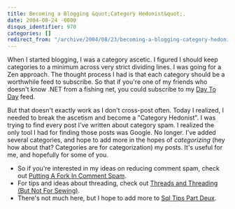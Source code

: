 ```yaml
---
title: Becoming a Blogging &quot;Category Hedonist&quot;.
date: 2004-08-24 -0800
disqus_identifier: 970
categories: []
redirect_from: "/archive/2004/08/23/becoming-a-blogging-category-hedonist.aspx/"
---
```


When I started blogging, I was a category ascetic. I figured I should
keep categories to a minimum across very strict dividing lines. I was
going for a Zen approach. The thought process I had is that each
category should be a worthwhile feed to subscribe. So that if you're one
of my friends who doesn't know .NET from a fishing net, you could
subscribe to my [Day To Day](https://haacked.com/category/1.aspx) feed.

But that doesn't exactly work as I don't cross-post often. Today I
realized, I needed to break the ascetism and become a "Category
Hedonist". I was trying to find every post I've written about category
spam. I realized the only tool I had for finding those posts was Google.
No longer. I've added several categories, and hope to add more in the
hopes of *categorizing* (hey how about that? Categories are for
categorization) my posts. It's useful for me, and hopefully for some of
you.

-   So if you're interested in my ideas on reducing comment spam, check
    out [Putting A Fork In Comment
    Spam](https://haacked.com/category/15.aspx).
-   For tips and ideas about threading, check out [Threads and Threading
    (But Not For Sewing)](https://haacked.com/category/16.aspx).
-   There's not much here, but I hope to add more to [Sql Tips Part
    Deux](https://haacked.com/category/14.aspx).



